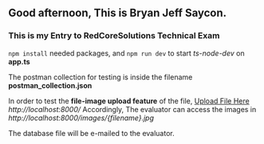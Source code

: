 ## Good afternoon, This is Bryan Jeff Saycon. 
### This is my Entry to RedCoreSolutions Technical Exam

`npm install` needed packages, and `npm run dev` to start *ts-node-dev* on **app.ts**

The postman collection for testing is inside the filename **postman_collection.json**

In order to test the **file-image upload feature** of the file, [Upload File Here](http://localhost:8000/) *http://localhost:8000/*
Accordingly, The evaluator can access the images in *http://localhost:8000/images/{filename}.jpg*

The database file will be e-mailed to the evaluator. 

[^1]: Bottom Text